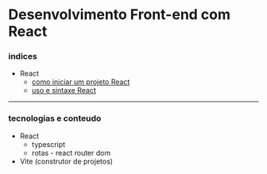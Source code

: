 # Desenvolvimento Front-end com React

### indices
- React
    - [como iniciar um projeto React](/3.front-end/react-app/CREATE-RUN.md)
    - [uso e sintaxe React](/3.front-end/react-app/CODE.md)
---
### tecnologias e conteudo
- React
    - typescript
    - rotas - react router dom
- Vite (construtor de projetos)